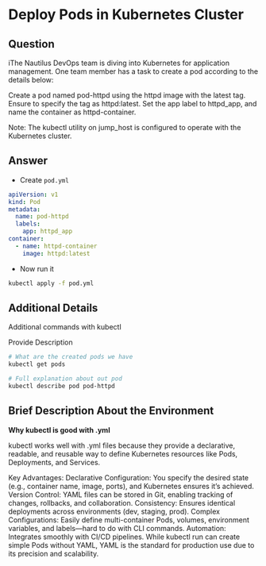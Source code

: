 # Deploy Pods in Kubernetes Cluster

## Question

iThe Nautilus DevOps team is diving into Kubernetes for application management. One team member has a task to create a pod according to the details below:

Create a pod named pod-httpd using the httpd image with the latest tag. Ensure to specify the tag as httpd:latest.
Set the app label to httpd_app, and name the container as httpd-container.

Note: The kubectl utility on jump_host is configured to operate with the Kubernetes cluster.

## Answer

- Create `pod.yml`
```yml
apiVersion: v1
kind: Pod
metadata:
  name: pod-httpd
  labels:
    app: httpd_app
container:
  - name: httpd-container
    image: httpd:latest
```

- Now run it
```bash
kubectl apply -f pod.yml
```

## Additional Details

Additional commands with kubectl

Provide Description
```bash
# What are the created pods we have
kubectl get pods

# Full explanation about out pod
kubectl describe pod pod-httpd
```

## Brief Description About the Environment

**Why kubectl is good with .yml**

kubectl works well with .yml files because they provide a declarative, readable, and reusable way to define Kubernetes resources like Pods, Deployments, and Services.

Key Advantages:
Declarative Configuration: You specify the desired state (e.g., container name, image, ports), and Kubernetes ensures it’s achieved.
Version Control: YAML files can be stored in Git, enabling tracking of changes, rollbacks, and collaboration.
Consistency: Ensures identical deployments across environments (dev, staging, prod).
Complex Configurations: Easily define multi-container Pods, volumes, environment variables, and labels—hard to do with CLI commands.
Automation: Integrates smoothly with CI/CD pipelines.
While kubectl run can create simple Pods without YAML, YAML is the standard for production use due to its precision and scalability.

